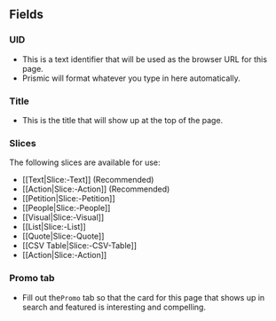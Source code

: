 ## Fields

### UID
- This is a text identifier that will be used as the browser URL for this page. 
- Prismic will format whatever you type in here automatically. 

### Title
- This is the title that will show up at the top of the page.

### Slices
The following slices are available for use:
- [[Text|Slice:-Text]] (Recommended)
- [[Action|Slice:-Action]] (Recommended)
- [[Petition|Slice:-Petition]]
- [[People|Slice:-People]]
- [[Visual|Slice:-Visual]]
- [[List|Slice:-List]]
- [[Quote|Slice:-Quote]]
- [[CSV Table|Slice:-CSV-Table]]
- [[Action|Slice:-Action]]

### Promo tab
- Fill out the`Promo` tab so that the card for this page that shows up in search and featured is interesting and compelling.